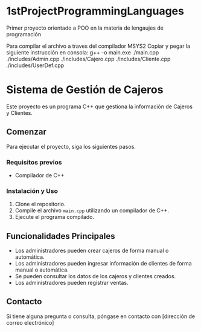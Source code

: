 # 1stProjectProgrammingLanguages
Primer proyecto orientado a POO en la materia de lengaujes de programación

Para compilar el archivo a traves del compilador MSYS2 Copiar y pegar la siguiente instrucción en consola:
    g++ -o main.exe ./main.cpp ./includes/Admin.cpp ./includes/Cajero.cpp ./includes/Cliente.cpp ./includes/UserDef.cpp

# Sistema de Gestión de Cajeros

Este proyecto es un programa C++ que gestiona la información de Cajeros y Clientes.

## Comenzar

Para ejecutar el proyecto, siga los siguientes pasos.

### Requisitos previos

- Compilador de C++

### Instalación y Uso

1. Clone el repositorio.
2. Compile el archivo `main.cpp` utilizando un compilador de C++.
3. Ejecute el programa compilado.

## Funcionalidades Principales

- Los administradores pueden crear cajeros de forma manual o automática.
- Los administradores pueden ingresar información de clientes de forma manual o automática.
- Se pueden consultar los datos de los cajeros y clientes creados.
- Los administradores pueden registrar ventas.

## Contacto

Si tiene alguna pregunta o consulta, póngase en contacto con [dirección de correo electrónico]
</a> <a href="mailto:mhong@eafit.edu.co">
</a> <a href="mailto:sidarragac@eafit.edu.co">


